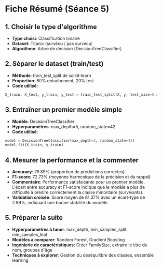 # Fiche Résumé (Séance 5)

## 1. Choisir le type d'algorithme
- **Type choisi**: Classification binaire
- **Dataset**: Titanic (survécu / pas survécu)
- **Algorithme**: Arbre de décision (DecisionTreeClassifier)

## 2. Séparer le dataset (train/test)
- **Méthode**: train_test_split de scikit-learn
- **Proportion**: 80% entraînement, 20% test
- **Code utilisé**:
```python
X_train, X_test, y_train, y_test = train_test_split(X, y, test_size=0.2, random_state=42)
```

## 3. Entraîner un premier modèle simple
- **Modèle**: DecisionTreeClassifier
- **Hyperparamètres**: max_depth=5, random_state=42
- **Code utilisé**:
```python
model = DecisionTreeClassifier(max_depth=5, random_state=42)
model.fit(X_train, y_train)
```

## 4. Mesurer la performance et la commenter
- **Accuracy**: 79.89% (proportion de prédictions correctes)
- **F1-score**: 72.73% (moyenne harmonique de la précision et du rappel)
- **Commentaire**: Performance satisfaisante pour un premier modèle. L'écart entre accuracy et F1-score indique que le modèle a plus de difficulté à prédire correctement la classe minoritaire (survivants).
- **Validation croisée**: Score moyen de 81.37% avec un écart-type de 2.89%, indiquant une bonne stabilité du modèle.

## 5. Préparer la suite
- **Hyperparamètres à tuner**: max_depth, min_samples_split, min_samples_leaf
- **Modèles à comparer**: Random Forest, Gradient Boosting
- **Ingénierie de caractéristiques**: Créer FamilySize, extraire le titre du nom, groupes d'âge
- **Techniques à explorer**: Gestion du déséquilibre des classes, ensemble learning
